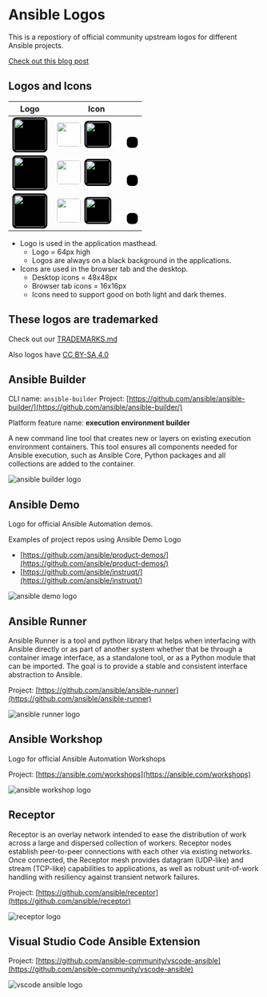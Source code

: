 # Ansible Logos

This is a repostiory of official community upstream logos for different Ansible projects.

[Check out this blog post](https://opensource.com/article/21/4/ansible-community-logos)

## Logos and Icons

| Logo | Icon
| --- | ---
| <img src="awx/awx-logo.png" height="64" style="background-color:#000; padding:3px; border-radius:8px;"> | <img src="awx/awx-icon.png" height="48" width="48" style="background-color:#fff; padding:3px; border-radius:8px;"> <img src="awx/awx-icon.png" height="48" width="48" style="background-color:#000; padding:3px; border-radius:8px;"> <img src="awx/awx-icon.png" height="16" width="16" style="background-color:#fff; padding:3px; border-radius:8px"> <img src="awx/awx-icon.png" height="16" width="16" style="background-color:#000; padding:3px; border-radius:8px;">
| <img src="eda/eda-logo.png" height="64" style="background-color:#000; padding:3px; border-radius:8px;"> | <img src="eda/eda-icon.png" height="48" width="48" style="background-color:#fff; padding:3px; border-radius:8px;"> <img src="eda/eda-icon.png" height="48" width="48" style="background-color:#000; padding:3px; border-radius:8px;"> <img src="eda/eda-icon.png" height="16" width="16" style="background-color:#fff; padding:3px; border-radius:8px;"> <img src="eda/eda-icon.png" height="16" width="16" style="background-color:#000; padding:3px; border-radius:8px;">
| <img src="galaxy/galaxy-logo.png" height="64" style="background-color:#000; padding:3px; border-radius:8px;"> | <img src="galaxy/galaxy-icon.png" height="48" width="48" style="background-color:#fff; padding:3px; border-radius:8px;"> <img src="galaxy/galaxy-icon.png" height="48" width="48" style="background-color:#000; padding:3px; border-radius:8px;"> <img src="galaxy/galaxy-icon.png" height="16" width="16" style="background-color:#fff; padding:3px; border-radius:8px;"> <img src="galaxy/galaxy-icon.png" height="16" width="16" style="background-color:#000; padding:3px; border-radius:8px;">

- Logo is used in the application masthead.
  - Logo = 64px high
  - Logos are always on a black background in the applications.
- Icons are used in the browser tab and the desktop.
  - Desktop icons = 48x48px
  - Browser tab icons = 16x16px
  - Icons need to support good on both light and dark themes.

## These logos are trademarked

Check out our [TRADEMARKS.md](TRADEMARKS.md)

Also logos have [CC BY-SA 4.0](https://creativecommons.org/licenses/by-sa/4.0/)

## Ansible Builder

CLI name: `ansible-builder`
Project: [https://github.com/ansible/ansible-builder/](https://github.com/ansible/ansible-builder/)

Platform feature name: **execution environment builder**

A new command line tool that creates new or layers on existing execution environment containers. This tool ensures all components needed for Ansible execution, such as Ansible Core, Python packages and all collections are added to the container.

![ansible builder logo](ansible-builder/ansible-builder.png)

## Ansible Demo

Logo for official Ansible Automation demos.

Examples of project repos using Ansible Demo Logo

- [https://github.com/ansible/product-demos/](https://github.com/ansible/product-demos/)
- [https://github.com/ansible/instruqt/](https://github.com/ansible/instruqt/)

![ansible demo logo](ansible-demo.png)

## Ansible Runner

Ansible Runner is a tool and python library that helps when interfacing with Ansible directly or as part of another system whether that be through a container image interface, as a standalone tool, or as a Python module that can be imported. The goal is to provide a stable and consistent interface abstraction to Ansible.

Project: [https://github.com/ansible/ansible-runner](https://github.com/ansible/ansible-runner)

![ansible runner logo](ansible-runner/ansible-runner.png)

## Ansible Workshop

Logo for official Ansible Automation Workshops

Project: [https://ansible.com/workshops](https://ansible.com/workshops)

![ansible workshop logo](ansible-workshop.png)

## Receptor

Receptor is an overlay network intended to ease the distribution of work across a large and dispersed collection of workers. Receptor nodes establish peer-to-peer connections with each other via existing networks. Once connected, the Receptor mesh provides datagram (UDP-like) and stream (TCP-like) capabilities to applications, as well as robust unit-of-work handling with resiliency against transient network failures.

Project: [https://github.com/ansible/receptor](https://github.com/ansible/receptor)

![receptor logo](receptor/receptor.png)

## Visual Studio Code Ansible Extension

Project: [https://github.com/ansible-community/vscode-ansible](https://github.com/ansible-community/vscode-ansible)

![vscode ansible logo](vscode-ansible-logo/vscode-ansible.png)
